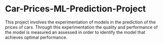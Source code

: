 # Car-Prices-ML-Prediction-Project
This project involves the experimentation of models in the prediction of the prices of cars. Through this experimentation the quality and performance of the model is measured an assessed in order to identify the model that achieves optimal performance.
